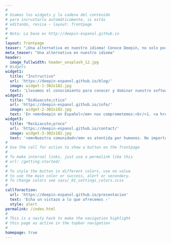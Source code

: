```yaml
---
#
# Usamos los widgets y la cadena del contenido
# para incrustarlo automáticamente, si estás
# editando, revisa › layout: frontpage
#
# Nota: La base es http://deepin-espanol.github.io
#
layout: frontpage
teaser: "¡Una alternativa en nuestro idioma! Conoce Deepin, no solo por ser Linux. Te enseñamos a usarlo, cuidarlo y mantenerlo completo."
meta_teaser: "Una alternativa en nuestro idioma"
header:
  image_fullwidth: header_unsplash_12.jpg
# Widgets
widget1:
  title: "Instructivo"
  url: 'https://deepin-espanol.github.io/blog/'
  image: widget-1-302x182.jpg
  text: 'Llevamos el conocimiento para conocer y dominar nuestro software. <em>Deepin en Español</em> ofrece una guía de instalación, serie de tutoriales y listados de aplicaciones. Además, añadimos un blog de noticias para estar al tanto de los últimos lanzamientos.'
widget2:
  title: "Did&aacute;ctico"
  url: 'https://deepin-espanol.github.io/info/'
  image: widget-2-302x182.jpg
  text: 'En <em>Deepin en Español</em> nos comprometemos:<br/>1. <a href="/tutopost/">Contenido enriquecido</a>.<br/>2. Ilustraciones y vídeos.<br/>3. Multiplataforma.<br/>4. <a href="/participa/">Publicaciones colaborativas</a>.<br/>5. Y otras más...'
widget3:
  title: "Rec&iacute;proco"
  url: 'https://deepin-espanol.github.io/contact/'
  image: widget-3-302x182.jpg
  text: '<em>Nuestra comunidad</em> es atentida por humanos. No importa si has participado con anterioridad, son todos bienvenidos. ¿Quieres estar al día? <a href="/feed.xml">¡Suscríbete!</a> ¿Tienes alguna sugerencia? ¡Puedes contactarnos con nuestro equipo!'
#
# Use the call for action to show a button on the frontpage
#
# To make internal links, just use a permalink like this
# url: /getting-started/
#
# To style the button in different colors, use no value
# to use the main color or success, alert or secondary.
# To change colors see sass/_01_settings_colors.scss
#
callforaction:
  url: 'https://deepin-espanol.github.io/presentacion'
  text: 'Echa un vistazo a lo que ofrecemos ›'
  style: alert
permalink: /index.html
#
# This is a nasty hack to make the navigation highlight
# this page as active in the topbar navigation
#
homepage: true
---
```

